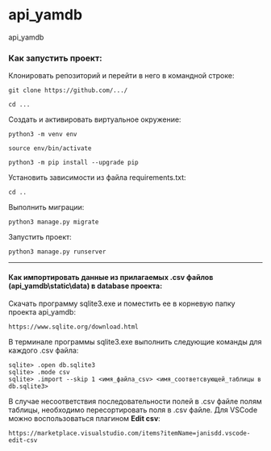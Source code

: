# api_yamdb
api_yamdb

### Как запустить проект:

Клонировать репозиторий и перейти в него в командной строке:

```
git clone https://github.com/.../
```

```
cd ...
```

Cоздать и активировать виртуальное окружение:

```
python3 -m venv env
```

```
source env/bin/activate
```

```
python3 -m pip install --upgrade pip
```

Установить зависимости из файла requirements.txt:

```
cd ..
```

Выполнить миграции:

```
python3 manage.py migrate
```

Запустить проект:

```
python3 manage.py runserver
```

____
#### Как импортировать данные из прилагаемых .csv файлов (api_yamdb\static\data\) в database проекта:

Скачать программу sqlite3.exe и поместить ее в корневую папку проекта api_yamdb:

```
https://www.sqlite.org/download.html
```

В терминале программы sqlite3.exe выполнить следующие команды для каждого .csv файла:

```
sqlite> .open db.sqlite3
sqlite> .mode csv
sqlite> .import --skip 1 <имя_файла_csv> <имя_соответсвующей_таблицы в db.sqlite3>
```

В случае несоответствия последовательности полей в .csv файле полям таблицы, необходимо пересортировать поля в .csv файле.
Для VSCode можно воспользоваться плагином **Edit csv**:

```
https://marketplace.visualstudio.com/items?itemName=janisdd.vscode-edit-csv
```
